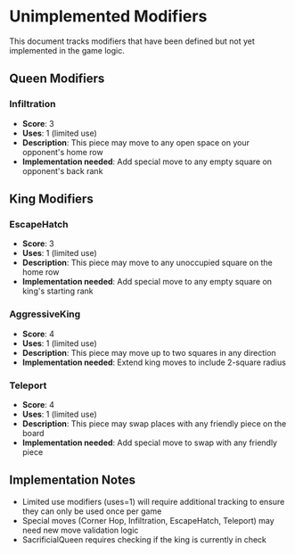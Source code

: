 # Unimplemented Modifiers

This document tracks modifiers that have been defined but not yet implemented in the game logic.

## Queen Modifiers

### Infiltration
- **Score**: 3
- **Uses**: 1 (limited use)
- **Description**: This piece may move to any open space on your opponent's home row
- **Implementation needed**: Add special move to any empty square on opponent's back rank

## King Modifiers

### EscapeHatch
- **Score**: 3
- **Uses**: 1 (limited use)
- **Description**: This piece may move to any unoccupied square on the home row
- **Implementation needed**: Add special move to any empty square on king's starting rank

### AggressiveKing
- **Score**: 4
- **Uses**: 1 (limited use)
- **Description**: This piece may move up to two squares in any direction
- **Implementation needed**: Extend king moves to include 2-square radius

### Teleport
- **Score**: 4
- **Uses**: 1 (limited use)
- **Description**: This piece may swap places with any friendly piece on the board
- **Implementation needed**: Add special move to swap with any friendly piece

## Implementation Notes

- Limited use modifiers (uses=1) will require additional tracking to ensure they can only be used once per game
- Special moves (Corner Hop, Infiltration, EscapeHatch, Teleport) may need new move validation logic
- SacrificialQueen requires checking if the king is currently in check
